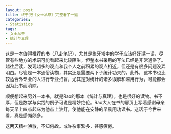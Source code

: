 ```yaml
---
layout: post
title: 终于把《女士品茶》完整看了一遍
categories:
- Statistics
tags:
- 女士品茶
- 统计与真理
---
```


这是一本值得推荐的书（[八卦笔记](http://yihui.name/cn/2007/12/stories-in-the-lady-tasting-tea/)），尤其是象牙塔中的学子应该好好读一读，尽管有些地方的术语可能看起来比较陌生，但整本书采用的写法已经是非常通俗了。越往后读，发现越多的观点和我个人之前积累的观点相近，但还是有很多问题没弄明白。尽管是一本通俗读物，其实还是需要两下子统计功夫的。此外，这本书也比较适合外专业的人进行专业扫盲，尤其是对统计的诸多误解和滥用行为，可能都会因为此书而消除。

顺便想起来另外一本书，就是Rao的那本《统计与真理》，也是很好的读物。书不厚，但是数学与实践的例子可说是精妙绝伦。Rao大人在书的扉页上写着感谢母亲每天早上四点起床为他点上油灯，使他能在安静的早晨用功读书。这话于今世来看，真是感慨颇多。

这两天精神涣散，不知何故。或许杂事繁多，甚感疲倦。
